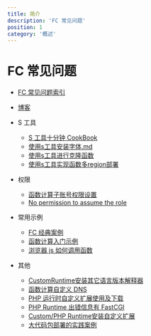 ```yaml
---
title: 简介
description: 'FC 常见问题'
position: 1
category: '概述'
---
```


# FC 常见问题

- [FC 常见问题索引](https://help.aliyun.com/document_detail/56102.html)

- [博客](./blog/readme.md)

- S 工具
  - [S 工具十分钟 CookBook](./s_fc_cookbook/readme.md)
  - [使用s工具安装字体.md](./使用s工具安装字体.md)
  - [使用s工具进行克隆函数](./使用s工具进行克隆函数.md)
  - [使用s工具实现函数多region部署](./使用s工具实现函数多region部署.md)

- 权限
  - [函数计算子账号权限设置](./子账号权限.md)
  - [No permission to assume the role](./service_role.md)

- 常用示例
  - [FC 经典案例](./FC经典案例.md)
  - [函数计算入门示例](./函数计算入门示例.md)
  - [浏览器 js 如何调用函数](./fc-js.md)

- 其他
  - [CustomRuntime安装其它语言版本解释器](./CustomRuntime安装其它语言版本解释器.md)
  - [函数计算自定义 DNS](./函数计算自定义DNS.md)
  - [PHP 运行时自定义扩展使用及下载](./php运行时自定义扩展使用及下载.md)
  - [PHP Runtime 出错信息有 FastCGI](./php-fastcgi.md)
  - [Custom/PHP Runtime安装自定义扩展](./CustomRuntime、phpRuntime安装自定义扩展.md)
  - [大代码包部署的实践案例](./大代码包部署的实践案例.md)